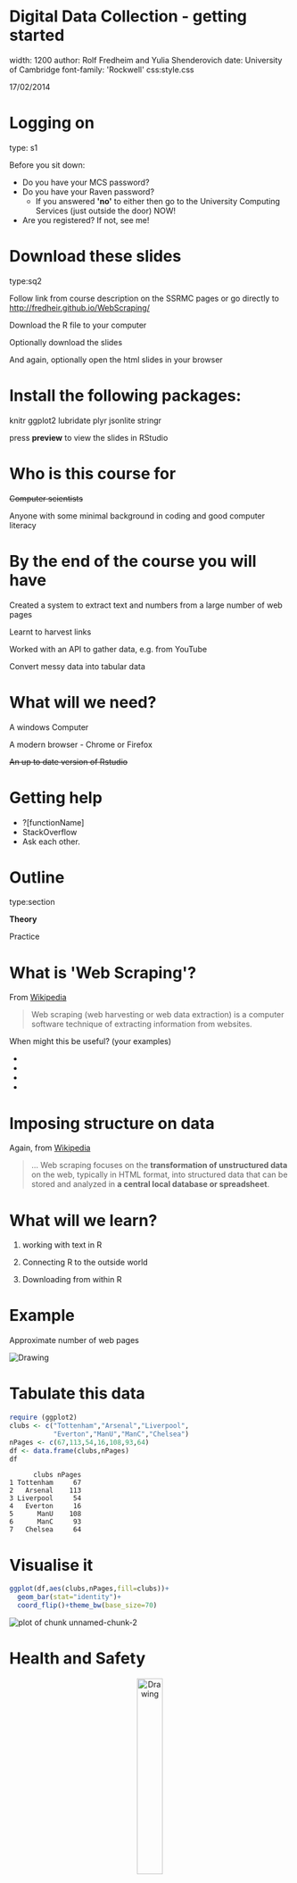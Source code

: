 

Digital Data Collection - getting started
========================================================
width: 1200
author: Rolf Fredheim and Yulia Shenderovich
date: University of Cambridge
font-family: 'Rockwell'
css:style.css

17/02/2014

Logging on
========================================================
type: s1

Before you sit down:
- Do you have your MCS password?
- Do you have your Raven password?
  - If you answered **'no'** to either then go to the University Computing Services (just outside the door) NOW!
- Are you registered? If not, see me!

Download these slides 
========================================================
type:sq2

Follow link from course description on the SSRMC pages or go directly to 
http://fredheir.github.io/WebScraping/

Download the R file to your computer

Optionally download the slides

And again, optionally open the html slides in your browser



Install the following packages:
===============
knitr
ggplot2
lubridate
plyr
jsonlite
stringr

press **preview** to view the slides in RStudio


Who is this course for
===============
<s>Computer scientists</s>

Anyone with some minimal background in coding and good computer literacy


By the end of the course you will have
==============
Created a system to extract text and numbers from a large number of web pages

Learnt to harvest links

Worked with an API to gather data, e.g. from YouTube

Convert messy data into tabular data


What will we need?
==============
A windows Computer

A modern browser - Chrome or Firefox

<s>~~An up to date version of Rstudio~~</s>


Getting help
============
- ?[functionName]
- StackOverflow
- Ask each other. 


Outline
========================================================
type:section

**Theory**

Practice


What is 'Web Scraping'?
========================================================
From [Wikipedia](http://en.wikipedia.org/wiki/Web_scraping)
> Web scraping (web harvesting or web data extraction) is a computer software technique of extracting information from websites.


When might this be useful? (your examples)

- 
- 
- 
- 

Imposing structure on data
=========
Again, from [Wikipedia](http://en.wikipedia.org/wiki/Web_scraping)
> ... Web scraping focuses on the **transformation of unstructured data** on the web, typically in HTML format, into structured data that can be stored and analyzed in **a central local database or spreadsheet**. 



What will we learn? 
====================
1) working with text in R

2) Connecting R to the outside world

3) Downloading from within R



Example
=======
Approximate number of web pages

<img src="https://github.com/fredheir/WebScraping/blob/master/Lecture1/i2.jpg?raw=true" alt="Drawing" />

Tabulate this data
======


```r
require (ggplot2)
clubs <- c("Tottenham","Arsenal","Liverpool",
           "Everton","ManU","ManC","Chelsea")
nPages <- c(67,113,54,16,108,93,64)
df <- data.frame(clubs,nPages)
df
```

```
      clubs nPages
1 Tottenham     67
2   Arsenal    113
3 Liverpool     54
4   Everton     16
5      ManU    108
6      ManC     93
7   Chelsea     64
```

Visualise it
=======

```r
ggplot(df,aes(clubs,nPages,fill=clubs))+
  geom_bar(stat="identity")+
  coord_flip()+theme_bw(base_size=70)
```

![plot of chunk unnamed-chunk-2](p1-figure/unnamed-chunk-2-1.png) 

Health and Safety
=====================
<p align="center"><img src="http://static2.wikia.nocookie.net/__cb20130318135906/deadfrontier/images/c/cb/Warning.png" alt="Drawing"style="width: 30%;"/></p>

Programming with Humanists: Reflections on Raising an Army of Hacker-Scholars in the Digital Humanities
http://openbookpublishers.com/htmlreader/DHP/chap09.html#ch09


Why might the Google example not be a good one?
=====================

Bandwidth
=================
<p align="center"><img src="http://www.cisco.com/web/about/ac123/ac147/images/ipj/ipj_7-4/dos_figure_4.gif" alt="Drawing" /></p>
***
> the agent machines (slave zombies) begin to send a large volume of packets to the victim, flooding its system with useless load and exhausting its resources.

source: cisco.com

We will not: 
- run parallel processes

we will:
- test code on minimal data

Practice
==============
type:section
- **String manipulation**
- Loops
- Scraping

The JSON data
==================

http://stats.grok.se/json/en/201401/web_scraping

{"daily_views": {"2013-01-12": 542, "2013-01-13": 593, "2013-01-10": 941, "2013-01-11": 798, "2013-01-16": 1119, "2013-01-17": 1124, "2013-01-14": 908, "2013-01-15": 1040, "2013-01-30": 1367, "2013-01-18": 1027, "2013-01-19": 743, "2013-01-31": 1151, "2013-01-29": 1210, "2013-01-28": 1130, "2013-01-23": 1275, "2013-01-22": 1131, "2013-01-21": 1008, "2013-01-20": 707, "2013-01-27": 789, "2013-01-26": 747, "2013-01-25": 1073, "2013-01-24": 1204, "2013-01-01": 379, "2013-01-03": 851, "2013-01-02": 807, "2013-01-05": 511, "2013-01-04": 818, "2013-01-07": 745, "2013-01-06": 469, "2013-01-09": 946, "2013-01-08": 912}, "project": "en", "month": "201301", "rank": -1, "title": "web_scraping"}




String manipulation in R
==============
type:sq2

Top string manipulation functions:
<small>
- tolower (also  toupper, capitalize)
- grep
- gsub
- str_split (library: stringr)
-substring
- paste and paste0
- nchar
- str_trim (library: stringr)
</small>

Reading: 
<small>
- http://en.wikibooks.org/wiki/R_Programming/Text_Processing
- http://chemicalstatistician.wordpress.com/2014/02/27/useful-functions-in-r-for-manipulating-text-data/
- http://gastonsanchez.com/blog/resources/how-to/2013/09/22/Handling-and-Processing-Strings-in-R.html
</small>


Changing the case
================
incremental:true
We can apply them to individual strings, or to vectors:

```r
tolower('ROLF')
```

```
[1] "rolf"
```

```r
states = rownames(USArrests)
tolower(states[0:4])
```

```
[1] "alabama"  "alaska"   "arizona"  "arkansas"
```

```r
toupper(states[0:4])
```

```
[1] "ALABAMA"  "ALASKA"   "ARIZONA"  "ARKANSAS"
```

Number of characters
================
incremental:true
We can also use this to make selections:

```r
nchar(states)
```

```
 [1]  7  6  7  8 10  8 11  8  7  7  6  5  8  7  4  6  8  9  5  8 13  8  9
[24] 11  8  7  8  6 13 10 10  8 14 12  4  8  6 12 12 14 12  9  5  4  7  8
[47] 10 13  9  7
```

```r
states[nchar(states)==5]
```

```
[1] "Idaho" "Maine" "Texas"
```


Cutting strings
============
We can use fixed positions, e.g. to get first character
m

or to get a fixed part of the string:
text

Can you see how this function works? If not use ?substring


str_split
==============
incremental:true
type:sq

- Manipulating URLs
- Editing time stamps, etc

- syntax: str_split(inputString,pattern)
returns a list

```r
require(stringr)
link="http://stats.grok.se/json/en/201401/web_scraping"
str_split(link,'/')
```

```
[[1]]
[1] "http:"         ""              "stats.grok.se" "json"         
[5] "en"            "201401"        "web_scraping" 
```

```r
unlist(str_split(link,"/"))
```

```
[1] "http:"         ""              "stats.grok.se" "json"         
[5] "en"            "201401"        "web_scraping" 
```

Cleaning data
============
type:sq1
incremental:true

- nchar
- tolower (also  toupper)
- str_trim (library: stringr)

```r
annoyingString <- "\n    something HERE  \t\t\t"
```
***

```r
nchar(annoyingString)
```

```
[1] 24
```

```r
str_trim(annoyingString)
```

```
[1] "something HERE"
```

```r
tolower(str_trim(annoyingString))
```

```
[1] "something here"
```

```r
nchar(str_trim(annoyingString))
```

```
[1] 14
```


Structured practice
===========
type:alert
Remember how to read in files using R? Load in some text from the web:
<small>

























































```
Error in file(con, "r") : cannot open the connection
```

